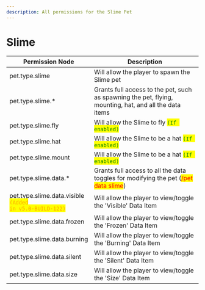 ```yaml
---
description: All permissions for the Slime Pet
---
```



# Slime
| Permission Node | Description |
| - | - |
| pet.type.slime | Will allow the player to spawn the Slime pet |
| pet.type.slime.* | Grants full access to the pet, such as spawning the pet, flying, mounting, hat, and all the data items |
| pet.type.slime.fly | Will allow the Slime to fly <mark style="color:green;">`(If enabled)`</mark> |
| pet.type.slime.hat | Will allow the Slime to be a hat <mark style="color:green;">`(If enabled)`</mark> |
| pet.type.slime.mount | Will allow the Slime to be a hat <mark style="color:green;">`(If enabled)`</mark> |
| pet.type.slime.data.* | Grants full access to all the data toggles for modifying the pet (<mark style="color:red;">/pet data slime</mark>) |
| pet.type.slime.data.visible<br><mark style="color:orange;"><code>(Added in v5.0-BUILD-122)</code></mark> | Will allow the player to view/toggle the 'Visible' Data Item |
| pet.type.slime.data.frozen | Will allow the player to view/toggle the 'Frozen' Data Item |
| pet.type.slime.data.burning | Will allow the player to view/toggle the 'Burning' Data Item |
| pet.type.slime.data.silent | Will allow the player to view/toggle the 'Silent' Data Item |
| pet.type.slime.data.size | Will allow the player to view/toggle the 'Size' Data Item |

